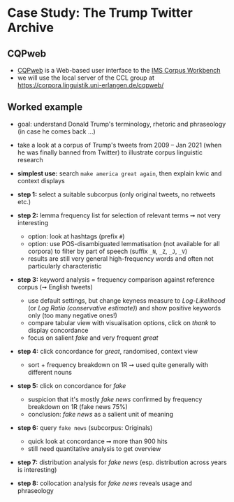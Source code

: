 # Case Study: The Trump Twitter Archive

## CQPweb

- [CQPweb](https://cwb.sourceforge.io/cqpweb.php) is a Web-based user interface to the [IMS Corpus Workbench](https://cwb.sourceforge.io/)
- we will use the local server of the CCL group at https://corpora.linguistik.uni-erlangen.de/cqpweb/

## Worked example

- goal: understand Donald Trump's terminology, rhetoric and phraseology (in case he comes back …)

- take a look at a corpus of Trump's tweets from 2009 – Jan 2021 (when he was finally banned from Twitter) to illustrate corpus linguistic research

- **simplest use:** search `make america great again`, then explain kwic and context displays

- **step 1:** select a suitable subcorpus (only original tweets, no retweets etc.)

- **step 2:** lemma frequency list for selection of relevant terms ➞ not very interesting
  - option: look at hashtags (prefix `#`)
  - option: use POS-disambiguated lemmatisation (not available for all corpora) to filter by part of speech (suffix `_N`, `_Z`, `_J`, `_V`)
  - results are still very general high-frequency words and often not particularly characteristic

- **step 3:** keyword analysis = frequency comparison against reference corpus (➞ English tweets)
  - use default settings, but change keyness measure to _Log-Likelihood_ (or _Log Ratio (conservative estimate)_) and show positive keywords only (too many negative ones!)
  - compare tabular view with visualisation options, click on _thank_ to display concordance
  - focus on salient _fake_ and very frequent _great_

- **step 4:** click concordance for _great_, randomised, context view
  - sort + frequency breakdown on 1R ➞ used quite generally with different nouns

- **step 5:** click on concordance for _fake_
  - suspicion that it's mostly _fake news_ confirmed by frequency breakdown on 1R (fake news 75%)
  - conclusion: _fake news_ as a salient unit of meaning

- **step 6:** query `fake news` (subcorpus: Originals)
  - quick look at concordance ➞ more than 900 hits
  - still need quantitative analysis to get overview

- **step 7:** distribution analysis for _fake news_ (esp. distribution across years is interesting)

- **step 8:** collocation analysis for _fake news_ reveals usage and phraseology
